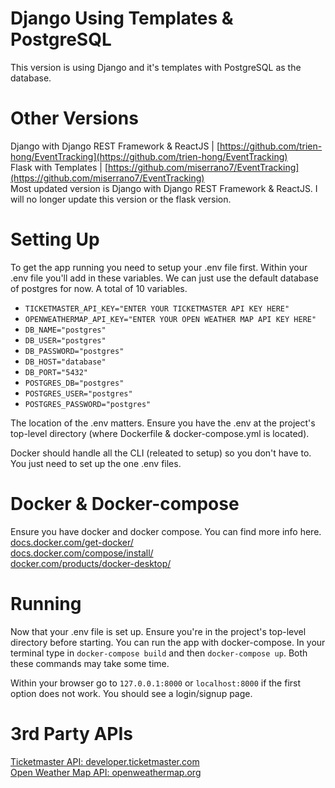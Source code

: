 # Django Using Templates & PostgreSQL
This version is using Django and it's templates with PostgreSQL as the database.

# Other Versions
Django with Django REST Framework & ReactJS | [https://github.com/trien-hong/EventTracking](https://github.com/trien-hong/EventTracking)<br>
Flask with Templates | [https://github.com/miserrano7/EventTracking](https://github.com/miserrano7/EventTracking)<br>
Most updated version is Django with Django REST Framework & ReactJS. I will no longer update this version or the flask version.

# Setting Up
To get the app running you need to setup your .env file first. Within your .env file you'll add in these variables. We can just use the default database of postgres for now. A total of 10 variables.
  * `TICKETMASTER_API_KEY="ENTER YOUR TICKETMASTER API KEY HERE"`
  * `OPENWEATHERMAP_API_KEY="ENTER YOUR OPEN WEATHER MAP API KEY HERE"`
  * `DB_NAME="postgres"`
  * `DB_USER="postgres"`
  * `DB_PASSWORD="postgres"`
  * `DB_HOST="database"`
  * `DB_PORT="5432"`
  * `POSTGRES_DB="postgres"`
  * `POSTGRES_USER="postgres"`
  * `POSTGRES_PASSWORD="postgres"`

The location of the .env matters. Ensure you have the .env at the project's top-level directory (where Dockerfile & docker-compose.yml is located).

Docker should handle all the CLI (releated to setup) so you don't have to. You just need to set up the one .env files.

# Docker & Docker-compose
Ensure you have docker and docker compose. You can find more info here. <br>
[docs.docker.com/get-docker/](https://docs.docker.com/get-docker/) <br>
[docs.docker.com/compose/install/](https://docs.docker.com/compose/install/) <br>
[docker.com/products/docker-desktop/](https://www.docker.com/products/docker-desktop/)

# Running
Now that your .env file is set up. Ensure you're in the project's top-level directory before starting. You can run the app with docker-compose. In your terminal type in `docker-compose build` and then `docker-compose up`. Both these commands may take some time.

Within your browser go to `127.0.0.1:8000` or `localhost:8000` if the first option does not work. You should see a login/signup page.

# 3rd Party APIs
[Ticketmaster API: developer.ticketmaster.com](https://developer.ticketmaster.com)<br>
[Open Weather Map API: openweathermap.org](https://openweathermap.org/api)
